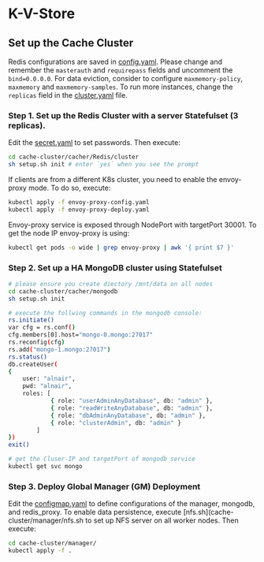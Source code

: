 # K-V-Store

## Set up the Cache Cluster
Redis configurations are saved in [config.yaml](/cache-cluster/cacher/Redis/cluster/config.yaml). Please change and remember the `masterauth` and `requirepass` fields and uncomment the `bind=0.0.0.0`. For data eviction, consider to configure `maxmemory-policy`, `maxmemory` and `maxmemory-samples`. To run more instances, change the `replicas` field in the [cluster.yaml]((/cache-cluster/cacher/Redis/cluster/cluster.yaml)) file.

### Step 1. Set up the Redis Cluster with a server Statefulset (3 replicas).

Edit the [secret.yaml](cache-cluster/cacher/Redis/cluster/secret.yaml) to set passwords. Then execute:

```bash
cd cache-cluster/cacher/Redis/cluster
sh setup.sh init # enter `yes` when you see the prompt
```

If clients are from a different K8s cluster, you need to enable the envoy-proxy mode. To do so, execute:
```bash
kubectl apply -f envoy-proxy-config.yaml
kubectl apply -f envoy-proxy-deploy.yaml
```
Envoy-proxy service is exposed through NodePort with targetPort 30001. To get the node IP envoy-proxy is using:
```bash
kubectl get pods -o wide | grep envoy-proxy | awk '{ print $7 }'
```

### Step 2. Set up a HA MongoDB cluster using Statefulset
```bash
# please ensure you create diectory /mnt/data on all nodes
cd cache-cluster/cacher/mongodb
sh setup.sh init

# execute the follwing commands in the mongodb console:
rs.initiate()
var cfg = rs.conf()
cfg.members[0].host="mongo-0.mongo:27017"
rs.reconfig(cfg)
rs.add("mongo-1.mongo:27017")
rs.status()
db.createUser(
{
    user: "alnair",
    pwd: "alnair",
    roles: [
            { role: "userAdminAnyDatabase", db: "admin" },
            { role: "readWriteAnyDatabase", db: "admin" },
            { role: "dbAdminAnyDatabase", db: "admin" },
            { role: "clusterAdmin", db: "admin" }
        ]
})
exit()

# get the Cluser-IP and targetPort of mongodb service
kubectl get svc mongo
```

### Step 3. Deploy Global Manager (GM) Deployment
Edit the [configmap.yaml](cache-cluster/manager/configmap.yaml) to define configurations of the manager, mongodb, and redis_proxy. To enable data persistence, execute [nfs.sh](cache-cluster/manager/nfs.sh to set up NFS server on all worker nodes. Then execute:
```bash
cd cache-cluster/manager/
kubectl apply -f .
```